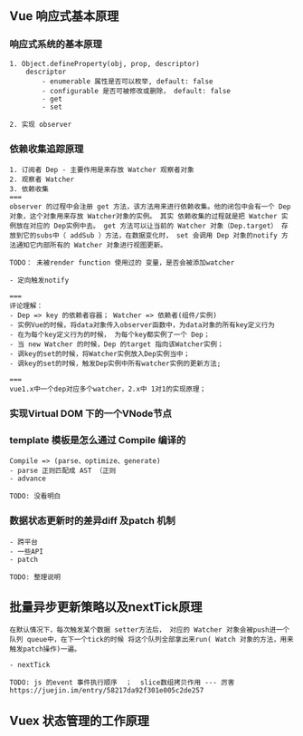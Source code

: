 ## Vue 响应式基本原理

### 响应式系统的基本原理
    1. Object.defineProperty(obj, prop, descriptor)
        descriptor
            - enumerable 属性是否可以枚举, default: false
            - configurable 是否可被修改或删除， default: false
            - get
            - set

    2. 实现 observer

### 依赖收集追踪原理
    1. 订阅者 Dep - 主要作用是来存放 Watcher 观察者对象
    2. 观察者 Watcher
    3. 依赖收集
    ===
    observer 的过程中会注册 get 方法，该方法用来进行依赖收集。他的闭包中会有一个 Dep 对象，这个对象用来存放 Watcher对象的实例。 其实 依赖收集的过程就是把 Watcher 实例放在对应的 Dep实例中去。 get 方法可以让当前的 Watcher 对象（Dep.target） 存放到它的subs中（ addSub ）方法，在数据变化时， set 会调用 Dep 对象的notify 方法通知它内部所有的 Watcher 对象进行视图更新。

    TODO： 未被render function 使用过的 变量，是否会被添加watcher

    - 定向触发notify

    ===
    评论理解：
    - Dep => key 的依赖者容器； Watcher => 依赖者(组件/实例)
    - 实例Vue的时候，将data对象传入observer函数中，为data对象的所有key定义行为
    - 在为每个key定义行为的时候， 为每个key都实例了一个 Dep；
    - 当 new Watcher 的时候，Dep 的target 指向该Watcher实例；
    - 调key的set的时候，将Watcher实例放入Dep实例当中；
    - 调key的set的时候，触发Dep实例中所有watcher实例的更新方法;

    ===
    vue1.x中一个dep对应多个watcher，2.x中 1对1的实现原理；

### 实现Virtual DOM 下的一个VNode节点

### template 模板是怎么通过 Compile 编译的
    Compile => (parse、optimize、generate)
    - parse 正则匹配成 AST （正则
    - advance

    TODO: 没看明白

### 数据状态更新时的差异diff 及patch 机制
    - 跨平台
    - 一些API
    - patch

    TODO: 整理说明

## 批量异步更新策略以及nextTick原理
    在默认情况下，每次触发某个数据 setter方法后， 对应的 Watcher 对象会被push进一个队列 queue中，在下一个tick的时候 将这个队列全部拿出来run( Watch 对象的方法，用来触发patch操作)一遍。

    - nextTick

    TODO: js 的event 事件执行顺序  ；  slice数组拷贝作用 --- 厉害 https://juejin.im/entry/58217da92f301e005c2de257

## Vuex 状态管理的工作原理